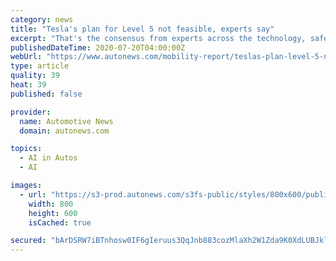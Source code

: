 ```yaml
---
category: news
title: "Tesla's plan for Level 5 not feasible, experts say"
excerpt: "That's the consensus from experts across the technology, safety and automotive realms, who say the Tesla and SpaceX CEO's claims about achieving Level 5 autonomy sometime this year are technologically infeasible and border on the preposterous."
publishedDateTime: 2020-07-20T04:00:00Z
webUrl: "https://www.autonews.com/mobility-report/teslas-plan-level-5-not-feasible-experts-say"
type: article
quality: 39
heat: 39
published: false

provider:
  name: Automotive News
  domain: autonews.com

topics:
  - AI in Autos
  - AI

images:
  - url: "https://s3-prod.autonews.com/s3fs-public/styles/800x600/public/3TESLA-MAIN_i_1.jpg"
    width: 800
    height: 600
    isCached: true

secured: "bArDSRW7iBTnhosw0IF6gIeruus3QqJnb883cozMlaXh2W1Zda9K0XdLUBJklhqdYF4TaRAiO9kF1mrr7uyKgQhliki++PmJM2+Qfm6K+oYFtZUSMrEJUwn4Oy0lYpA7f/iAf2LmjUcwJix8TxEezfq3SDdwJJPXwp6c7p3DQCPlLgDvV1izqYQPuZCLB7y0hd/WAzo8ReKZxd6hawTqnuMHcE+NdtnEQFbHjQDU8wq2qWqzPkd8Vz2g00dBUFA2Cqu+ngpLAvkTUE1+jGAAAbEtf5sWwrmiGGiD4u2Y0umhbhyLPvnqpWLT8n0P4olxMGVlEJAgBVjsMut6dACXjQ==;4hWvHYqNxhA2BWzMvFZzZw=="
---
```


